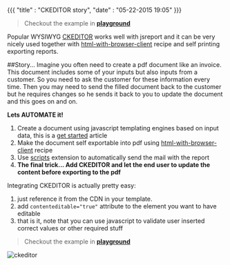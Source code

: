 {{{
    "title"    : "CKEDITOR story",
    "date"     : "05-22-2015 19:05"
}}}

> Checkout the example in **[playground](https://playground.jsreport.net/studio/workspace/-yOj_BkNlg/19)**

Popular WYSIWYG [CKEDITOR](http://ckeditor.com/) works well with jsreport and it can be very nicely used together with [html-with-browser-client](/learn/html-with-browser-client) recipe and self printing exporting reports.

##Story...
Imagine you often need to create a pdf document like an invoice. This document includes some of your inputs but also inputs from a customer. So you need to ask the customer for these information every time. Then you may need to send the filled document back to the customer but he requires changes so he sends it back to you to update the document and this goes on and on. 

**Lets AUTOMATE it!**

1. Create a document using javascript templating engines based on input data, this is a [get started](/learn/get-started) article
2. Make the document self exportable into pdf using [html-with-browser-client](/learn/html-with-browser-client) recipe
3. Use [scripts](/learn/scripts) extension to automatically send the mail with the report
4. **The final trick... Add CKEDITOR and let the end user to update the content before exporting to the pdf**

Integrating CKEDITOR is actually pretty easy:

1. just reference it from the CDN in your template. 
2. add `contenteditable="true"` attribute to the element you want to have editable
3. that is it, note that you can use javascript to validate user inserted correct values or other required stuff 

> Checkout the example in **[playground](https://playground.jsreport.net/studio/workspace/-yOj_BkNlg/19)**

![ckeditor](https://jsreport.net/img/blog/ckeditor.png?q)